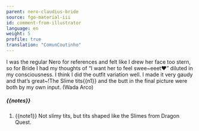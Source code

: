 ```yaml
---
parent: nero-claudius-bride
source: fgo-material-iii
id: comment-from-illustrator
language: en
weight: 5
profile: true
translation: "ComunCoutinho"
---
```


I was the regular Nero for references and felt like I drew her face too stern, so for Bride I had my thoughts of “I want her to feel swee\~eeet♥” diluted in my consciousness. I think I did the outfit variation well. I made it very gaudy and that’s great\~!The Slime tits{{n1}} and the butt in the final picture were both by my own input. (Wada Arco)

##### {{notes}}

1. {{note1}} Not slimy tits, but tits shaped like the Slimes from Dragon Quest.
